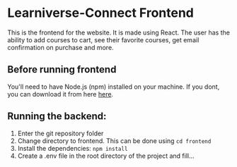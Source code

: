 # Learniverse-Connect Frontend

This is the frontend for the website. It is made using React. The user has the ability to add courses to cart, see their favorite courses, get email confirmation on purchase and more.


## Before running frontend

You'll need to have Node.js (npm) installed on your machine. If you dont, you can download it from here [here](https://nodejs.org/en). 


## Running the backend:
1. Enter the git repository folder
2. Change directory to frontend. This can be done using  `cd frontend `
3. Install the dependencies:  `npm install `
4. Create a .env file in the root directory of the project and fill...